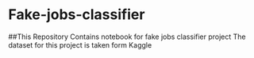 # Fake-jobs-classifier

##This Repository Contains notebook for fake jobs classifier project
The dataset for this project is taken form Kaggle
